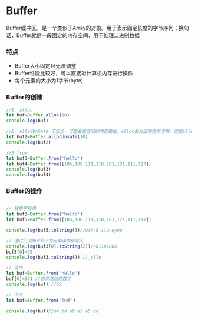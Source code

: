 # Buffer

Buffer缓冲区，是一个类似于Array的对象。用于表示固定长度的字节序列；换句话，Buffer就是一段固定的内存空间，用于处理二进制数据

### 特点

* Buffer大小固定且无法调整
* Buffer性能比较好，可以直接对计算机内存进行操作
* 每个元素的大小为1字节(byte)

### Buffer的创建

```js
//1. alloc
let buf=Buffer.alloc(10)
console.log(buf)

//2. allocUnSafe 不安全，可能会包含旧的内存数据，alloc会对旧的内存清零，但是allocUnSafe创建快
let buf2=Buffer.allocUnsafe(10)
console.log(buf2)

//3.from
let buf3=Buffer.from('hello')
let buf4=Buffer.from([105,108,111,118,101,121,111,117])
console.log(buf3)
console.log(buf4)

```

### Buffer的操作

```js

// 转换字符串
let buf3=Buffer.from('hello')
let buf5=Buffer.from([105,108,111,118,101,121,111,117])

console.log(buf5.toString())//utf-8 iloveyou

// 通过[]对Buffer的元素读取和写入
console.log(buf3[0].toString(2))//01101000
buf3[0]=95
console.log(buf3.toString()) //_ello

// 溢出
let buf=Buffer.from('hello')
buf[0]=361;//舍弃高位的数字
console.log(buf) //69

// 中文  
let buf=Buffer.from('你好')

console.log(buf)//e4 bd a0 e5 a5 bd 
```
